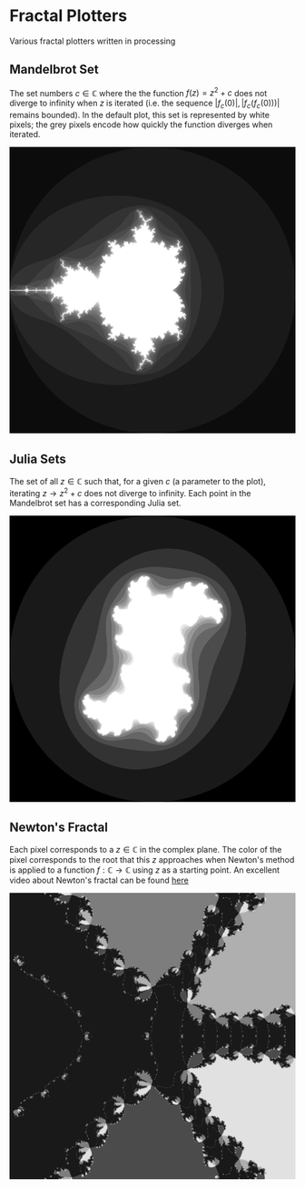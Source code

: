 # Fractal Plotters
Various fractal plotters written in processing

## Mandelbrot Set
The set numbers $c \in \mathbb{C}$ where the the function $f(z) = z^2 +c$ does not diverge to infinity when $z$ is iterated (i.e. the sequence $|f_c(0)|, |f_c(f_c(0)))|$ remains bounded). In the default plot, this set is represented by white pixels; the grey pixels encode how quickly the function diverges when iterated. 

![Mandelbrot set example](./Images/example2.png)

## Julia Sets
The set of all $z \in \mathbb{C}$ such that, for a given $c$ (a parameter to the plot), iterating $z \rightarrow z^2 + c$ does not diverge to infinity. Each point in the Mandelbrot set has a corresponding Julia set.

![Julia set example](./Images/example1.png)

## Newton's Fractal
Each pixel corresponds to a $z \in \mathbb{C}$ in the complex plane. The color of the pixel corresponds to the root that this $z$ approaches when Newton's method is applied to a function $f : \mathbb{C} \rightarrow \mathbb{C}$ using $z$ as a starting point. An excellent video about Newton's fractal can be found [here](https://www.youtube.com/watch?v=-RdOwhmqP5s)

![Newton's Fractal example](./Images/blackandwhite1.png)
